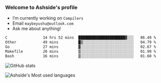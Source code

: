 ### Welcome to Ashside's profile

- I’m currently working on `Compilers`
- Email `maybeyushu@outlook.com`
- Ask me about anything!

<!--START_SECTION:waka-->

```txt
C                14 hrs 52 mins  █████████████████████▓░░░   86.49 %
Other            49 mins         █▒░░░░░░░░░░░░░░░░░░░░░░░   04.79 %
Go               27 mins         ▓░░░░░░░░░░░░░░░░░░░░░░░░   02.67 %
Makefile         20 mins         ▒░░░░░░░░░░░░░░░░░░░░░░░░   01.99 %
Bash             16 mins         ▒░░░░░░░░░░░░░░░░░░░░░░░░   01.60 %
```

<!--END_SECTION:waka-->

![GitHub stats](https://github-readme-stats.vercel.app/api?username=Ashside)

![Ashside's Most used languages](https://github-readme-stats.vercel.app/api/top-langs/?username=Ashside&layout=compact&hide_border=true&langs_count=10)


